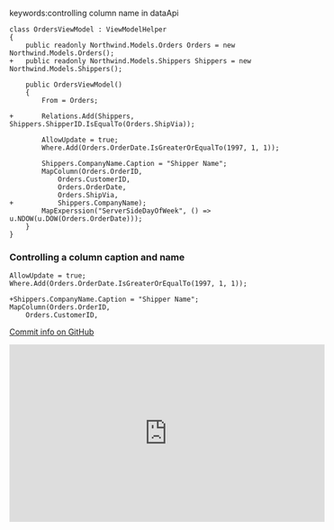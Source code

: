 ﻿keywords:controlling column name in dataApi
```csdiff
class OrdersViewModel : ViewModelHelper
{
    public readonly Northwind.Models.Orders Orders = new Northwind.Models.Orders();
+   public readonly Northwind.Models.Shippers Shippers = new Northwind.Models.Shippers();

    public OrdersViewModel()
    {
        From = Orders;

+       Relations.Add(Shippers, Shippers.ShipperID.IsEqualTo(Orders.ShipVia));

        AllowUpdate = true;
        Where.Add(Orders.OrderDate.IsGreaterOrEqualTo(1997, 1, 1));

        Shippers.CompanyName.Caption = "Shipper Name";
        MapColumn(Orders.OrderID,
            Orders.CustomerID,
            Orders.OrderDate,
            Orders.ShipVia,
+           Shippers.CompanyName);
        MapExperssion("ServerSideDayOfWeek", () => u.NDOW(u.DOW(Orders.OrderDate)));
    }
}
```

### Controlling a column caption and name
```csdiff
AllowUpdate = true;
Where.Add(Orders.OrderDate.IsGreaterOrEqualTo(1997, 1, 1));

+Shippers.CompanyName.Caption = "Shipper Name";
MapColumn(Orders.OrderID,
    Orders.CustomerID,
```

[Commit info on GitHub](https://github.com/FireflyMigration/ENV.Web/commit/44c486c841c2c22335f1d62798e28de574b4a77a)

<iframe width="560" height="315" src="https://www.youtube.com/embed/XOxVW3ZzQh8?list=PL1DEQjXG2xnJOSQf2421r1S040NkvCApp" frameborder="0" allowfullscreen></iframe>
